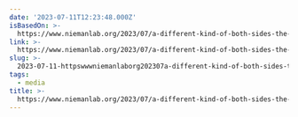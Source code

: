 ```yaml
---
date: '2023-07-11T12:23:48.000Z'
isBasedOn: >-
  https://www.niemanlab.org/2023/07/a-different-kind-of-both-sides-the-l-a-times-new-section-de-los-aims-to-draw-latino-readers-without-the-paywall/
link: >-
  https://www.niemanlab.org/2023/07/a-different-kind-of-both-sides-the-l-a-times-new-section-de-los-aims-to-draw-latino-readers-without-the-paywall/
slug: >-
  2023-07-11-httpswwwniemanlaborg202307a-different-kind-of-both-sides-the-l-a-times-new-section-de-los-aims-to-draw-latino-readers-without-the-paywall
tags:
  - media
title: >-
  https://www.niemanlab.org/2023/07/a-different-kind-of-both-sides-the-l-a-times-new-section-de-los-aims-to-draw-latino-readers-without-the-paywall/
---
```


